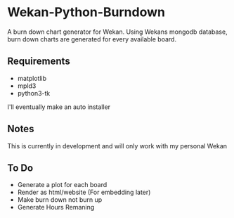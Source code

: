 # Wekan-Python-Burndown
A burn down chart generator for Wekan. Using Wekans mongodb database, burn down charts are generated for every available board.

## Requirements
* matplotlib
* mpld3
* python3-tk

I'll eventually make an auto installer 

## Notes
This is currently in development and will only work with my personal Wekan

## To Do
* Generate a plot for each board
* Render as html/website (For embedding later)
* Make burn down not burn up
* Generate Hours Remaning
